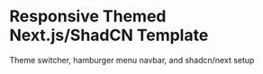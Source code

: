# Responsive Themed Next.js/ShadCN Template

Theme switcher, hamburger menu navbar, and shadcn/next setup
